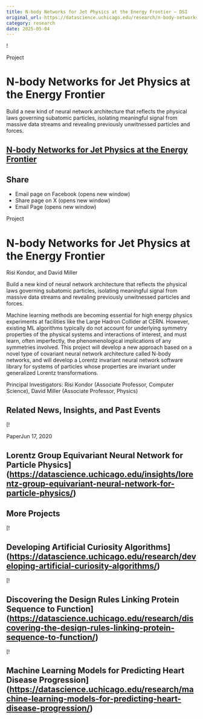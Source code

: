 ```yaml
---
title: N-body Networks for Jet Physics at the Energy Frontier – DSI
original_url: https://datascience.uchicago.edu/research/n-body-networks-for-jet-physics-at-the-energy-frontier
category: research
date: 2025-05-04
---
```


!

Project

# N-body Networks for Jet Physics at the Energy Frontier

Build a new kind of neural network architecture that reflects the physical laws governing subatomic particles, isolating meaningful signal from massive data streams and revealing previously unwitnessed particles and forces.

## [N-body Networks for Jet Physics at the Energy Frontier](https://datascience.uchicago.edu/research/n-body-networks-for-jet-physics-at-the-energy-frontier/)

## Share

* Email page on Facebook (opens new window)
* Share page on X (opens new window)
* Email Page (opens new window)

<!-- Table-like structure detected -->

Project

# N-body Networks for Jet Physics at the Energy Frontier

Risi Kondor, and David Miller

Build a new kind of neural network architecture that reflects the physical laws governing subatomic particles, isolating meaningful signal from massive data streams and revealing previously unwitnessed particles and forces.

Machine learning methods are becoming essential for high energy physics experiments at facilities like the Large Hadron Collider at CERN. However, existing ML algorithms typically do not account for underlying symmetry properties of the physical systems and interactions of interest, and must learn, often imperfectly, the phenomenological implications of any symmetries involved. This project will develop a new approach based on a novel type of covariant neural network architecture called N-body networks, and will develop a Lorentz invariant neural network software library for systems of particles whose properties are invariant under generalized Lorentz transformations.

Principal Investigators: Risi Kondor (Associate Professor, Computer Science), David Miller (Associate Professor, Physics)

## Related News, Insights, and Past Events

<!-- Table-like structure detected -->

[!

PaperJun 17, 2020

## Lorentz Group Equivariant Neural Network for Particle Physics](https://datascience.uchicago.edu/insights/lorentz-group-equivariant-neural-network-for-particle-physics/)

## More Projects

[! 

## Developing Artificial Curiosity Algorithms](https://datascience.uchicago.edu/research/developing-artificial-curiosity-algorithms/)

[! 

## Discovering the Design Rules Linking Protein Sequence to Function](https://datascience.uchicago.edu/research/discovering-the-design-rules-linking-protein-sequence-to-function/)

[! 

## Machine Learning Models for Predicting Heart Disease Progression](https://datascience.uchicago.edu/research/machine-learning-models-for-predicting-heart-disease-progression/)
